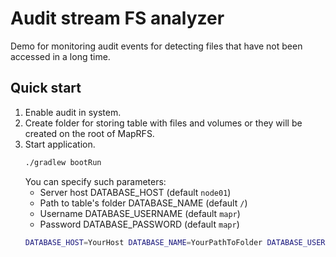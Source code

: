 # Audit stream FS analyzer
Demo for monitoring audit events for detecting files that have not been accessed in a long time.
## Quick start
1. Enable audit in system.
2. Create folder for storing table with files and volumes or they will be created on the root of MapRFS.
3. Start application.
    ```bash
    ./gradlew bootRun
    ```
    You can specify such parameters:
    * Server host DATABASE_HOST (default `node01`)
    * Path to table's folder DATABASE_NAME (default `/`)
    * Username DATABASE_USERNAME (default `mapr`)
    * Password DATABASE_PASSWORD (default `mapr`)
    ```bash
    DATABASE_HOST=YourHost DATABASE_NAME=YourPathToFolder DATABASE_USERNAME=YourUsername DATABASE_PASSWORD=YourPassword ./gradlew bootRun
    ```
